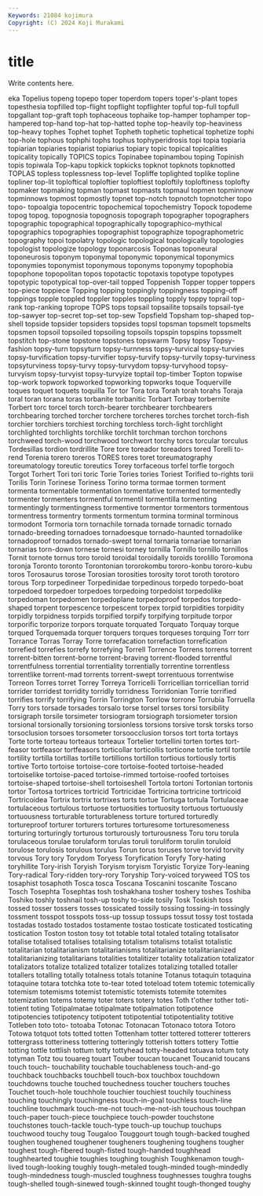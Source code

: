 ```yaml
---
Keywords: 21084 kojimura
Copyright: (C) 2024 Koji Murakami
---
```


# title

Write contents here.



eka Topelius topeng
topepo toper toperdom topers toper's-plant topes topesthesia topfilled top-flight topflight
topflighter topful top-full topfull topgallant top-graft toph tophaceous tophaike top-hamper
tophamper top-hampered top-hand top-hat top-hatted tophe top-heavily top-heaviness top-heavy tophes
Tophet tophet Topheth tophetic tophetical tophetize tophi top-hole tophous tophphi
tophs tophus tophyperidrosis topi topia topiaria topiarian topiaries topiarist topiarius
topiary topic topical topicalities topicality topically TOPICS topics Topinabee topinambou
toping Topinish topis topiwala Top-kapu topkick topkicks topknot topknots topknotted
TOPLAS topless toplessness top-level Topliffe toplighted toplike topline topliner top-lit
toploftical toploftier toploftiest toploftily toploftiness toplofty topmaker topmaking topman topmast
topmasts topmaul topmen topminnow topminnows topmost topmostly topnet top-notch topnotch
topnotcher topo topo- topoalgia topocentric topochemical topochemistry Topock topodeme topog
topog. topognosia topognosis topograph topographer topographers topographic topographical topographically topographico-mythical
topographics topographies topographist topographize topographometric topography topoi topolatry topologic topological
topologically topologies topologist topologize topology toponarcosis Toponas toponeural toponeurosis toponym
toponymal toponymic toponymical toponymics toponymies toponymist toponymous toponyms toponymy topophobia
topophone topopolitan topos topotactic topotaxis topotype topotypes topotypic topotypical top-over-tail
topped Toppenish Topper topper toppers top-piece toppiece Topping topping toppingly
toppingness topping-off toppings topple toppled toppler topples toppling topply toppy
toprail top-rank top-ranking toprope TOPS tops topsail topsailite topsails topsail-tye
top-sawyer top-secret top-set top-sew Topsfield Topsham top-shaped top-shell topside topsider
topsiders topsides topsl topsman topsmelt topsmelts topsmen topsoil topsoiled topsoiling
topsoils topspin topspins topssmelt topstitch top-stone topstone topstones topswarm Topsy
topsy Topsy-fashion topsy-turn topsyturn topsy-turnness topsy-turvical topsy-turvies topsy-turvification topsy-turvifier topsy-turvify
topsy-turvily topsy-turviness topsyturviness topsy-turvy topsy-turvydom topsy-turvyhood topsy-turvyism topsy-turvyist topsy-turvyize toptail
top-timber Topton topwise top-work topwork topworked topworking topworks toque Toquerville
toques toquet toquets toquilla Tor tor Tora tora Torah torah
torahs Toraja toral toran torana toras torbanite torbanitic Torbart Torbay
torbernite Torbert torc torcel torch torch-bearer torchbearer torchbearers torchbearing torched
torcher torchere torcheres torches torchet torch-fish torchier torchiers torchiest torching
torchless torch-light torchlight torchlighted torchlights torchlike torchlit torchman torchon torchons
torchweed torch-wood torchwood torchwort torchy torcs torcular torculus Tordesillas tordion
tordrillite Tore tore toreador toreadors tored Torelli to-rend Torenia torero
toreros TORES tores toret toreumatography toreumatology toreutic toreutics Torey torfaceous
torfel torfle torgoch Torgot Torhert Tori tori toric Torie Tories
tories Toriest Torified to-rights torii Torilis Torin Torinese Toriness Torino
torma tormae tormen torment tormenta tormentable tormentation tormentative tormented tormentedly
tormenter tormenters tormentful tormentil tormentilla tormenting tormentingly tormentingness tormentive tormentor
tormentors tormentous tormentress tormentry torments tormentum tormina torminal torminous tormodont
Tormoria torn tornachile tornada tornade tornadic tornado tornado-breeding tornadoes tornadoesque
tornado-haunted tornadolike tornadoproof tornados tornado-swept tornal tornaria tornariae tornarian tornarias
torn-down tornese tornesi torney tornilla Tornillo tornillo tornillos Tornit tornote
tornus toro toroid toroidal toroidally toroids torolillo Toromona toronja Toronto
toronto Torontonian tororokombu tororo-konbu tororo-kubu toros Torosaurus torose Torosian torosities
torosity torot toroth torotoro torous Torp torpedineer Torpedinidae torpedinous torpedo
torpedo-boat torpedoed torpedoer torpedoes torpedoing torpedoist torpedolike torpedoman torpedomen torpedoplane
torpedoproof torpedos torpedo-shaped torpent torpescence torpescent torpex torpid torpidities torpidity
torpidly torpidness torpids torpified torpify torpifying torpitude torpor torporific torporize
torpors torquate torquated Torquato Torquay torque torqued Torquemada torquer torquers
torques torqueses torquing Torr torr Torrance Torras Torray Torre torrefacation
torrefaction torrefication torrefied torrefies torrefy torrefying Torrell Torrence Torrens torrens
torrent torrent-bitten torrent-borne torrent-braving torrent-flooded torrentful torrentfulness torrential torrentiality torrentially
torrentine torrentless torrentlike torrent-mad torrents torrent-swept torrentuous torrentwise Torreon Torres
torret Torrey Torreya Torricelli Torricellian torricellian torrid torrider torridest torridity
torridly torridness Torridonian Torrie torrified torrifies torrify torrifying Torrin Torrington
Torrlow torrone Torrubia Torruella Torry tors torsade torsades torsalo torse
torsel torses torsi torsibility torsigraph torsile torsimeter torsiogram torsiograph torsiometer
torsion torsional torsionally torsioning torsionless torsions torsive torsk torsks torso
torsoclusion torsoes torsometer torsoocclusion torsos tort torta tortays Torte torte
torteau torteaus torteaux Tortelier tortellini torten tortes tort-feasor tortfeasor tortfeasors
torticollar torticollis torticone tortie tortil tortile tortility tortilla tortillas tortille
tortillions tortillon tortious tortiously tortis tortive Torto tortoise tortoise-core tortoise-footed
tortoise-headed tortoiselike tortoise-paced tortoise-rimmed tortoise-roofed tortoises tortoise-shaped tortoise-shell tortoiseshell Tortola
tortoni Tortonian tortonis tortor Tortosa tortrices tortricid Tortricidae Tortricina tortricine
tortricoid Tortricoidea Tortrix tortrix tortrixes torts tortue Tortuga tortula Tortulaceae
tortulaceous tortulous tortuose tortuosities tortuosity tortuous tortuously tortuousness torturable torturableness
torture tortured torturedly tortureproof torturer torturers tortures torturesome torturesomeness torturing
torturingly torturous torturously torturousness Toru toru torula torulaceous torulae torulaform
torulas toruli toruliform torulin toruloid torulose torulosis torulous torulus Torun
torus toruses torve torvid torvity torvous Tory tory Torydom Toryess
Toryfication Toryfy Tory-hating toryhillite Tory-irish Toryish Toryism toryism Toryistic Toryize
Tory-leaning Tory-radical Tory-ridden tory-rory Toryship Tory-voiced toryweed TOS tos tosaphist
tosaphoth Tosca tosca Toscana Toscanini toscanite Toscano Tosch Tosephta Tosephtas
tosh toshakhana tosher toshery toshes Toshiba Toshiko toshly toshnail tosh-up
toshy to-side tosily Tosk Toskish toss tossed tosser tossers tosses
tossicated tossily tossing tossing-in tossingly tossment tosspot tosspots toss-up tossup
tossups tossut tossy tost tostada tostadas tostado tostados tostamente tostao
tosticate tosticated tosticating tostication Toston toston tosy tot totable total
totaled totaling totalisator totalise totalised totalises totalising totalism totalisms totalist
totalistic totalitarian totalitarianism totalitarianisms totalitarianize totalitarianized totalitarianizing totalitarians totalities totalitizer
totality totalization totalizator totalizators totalize totalized totalizer totalizes totalizing totalled
totaller totallers totalling totally totalness totals totanine Totanus totaquin totaquina
totaquine totara totchka tote to-tear toted toteload totem totemic totemically
totemism totemisms totemist totemistic totemists totemite totemites totemization totems totemy
toter toters totery totes Toth t'other tother toti- totient toting
Totipalmatae totipalmate totipalmation totipotence totipotencies totipotency totipotent totipotential totipotentiality totitive
Totleben toto toto- totoaba Totonac Totonacan Totonaco totora Totoro Totowa
totquot tots totted totten Tottenham totter tottered totterer totterers tottergrass
totteriness tottering totteringly totterish totters tottery Tottie totting tottle tottlish
tottum totty tottyhead totty-headed totuava totum toty totyman Totz tou
touareg touart Touber toucan toucanet Toucanid toucans touch touch- touchability
touchable touchableness touch-and-go touchback touchbacks touchbell touch-box touchbox touchdown touchdowns
touche touched touchedness toucher touchers touches Touchet touch-hole touchhole touchier
touchiest touchily touchiness touching touchingly touchingness touch-in-goal touchless touch-line touchline
touchmark touch-me-not touch-me-not-ish touchous touchpan touch-paper touch-piece touchpiece touch-powder touchstone
touchstones touch-tackle touch-type touch-up touchup touchups touchwood touchy toug Tougaloo
Touggourt tough tough-backed toughed toughen toughened toughener tougheners toughening toughens
tougher toughest tough-fibered tough-fisted tough-handed toughhead toughhearted toughie toughies toughing
toughish Toughkenamon tough-lived tough-looking toughly tough-metaled tough-minded tough-mindedly tough-mindedness tough-muscled
toughness toughnesses toughra toughs tough-shelled tough-sinewed tough-skinned tought tough-thonged toughy
